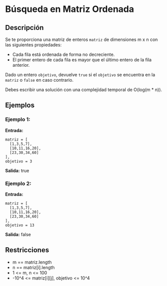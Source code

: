 # Búsqueda en Matriz Ordenada

## Descripción

Se te proporciona una matriz de enteros `matriz` de dimensiones m x n con las siguientes propiedades:

- Cada fila está ordenada de forma no decreciente.
- El primer entero de cada fila es mayor que el último entero de la fila anterior.

Dado un entero `objetivo`, devuelve `true` si el `objetivo` se encuentra en la `matriz` o `false` en caso contrario.

Debes escribir una solución con una complejidad temporal de O(log(m * n)).

## Ejemplos

### Ejemplo 1:

**Entrada:** 
```
matriz = [
  [1,3,5,7],
  [10,11,16,20],
  [23,30,34,60]
], 
objetivo = 3
```
**Salida:** true

### Ejemplo 2:

**Entrada:** 
```
matriz = [
  [1,3,5,7],
  [10,11,16,20],
  [23,30,34,60]
], 
objetivo = 13
```
**Salida:** false

## Restricciones

- m == matriz.length
- n == matriz[i].length
- 1 <= m, n <= 100
- -10^4 <= matriz[i][j], objetivo <= 10^4